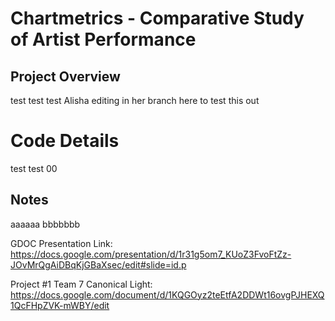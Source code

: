 # Chartmetrics - Comparative Study of Artist Performance 
## Project Overview
test test test Alisha editing in her branch here to test this out
# Code Details
test test 00
## Notes
aaaaaa bbbbbbb

GDOC Presentation Link:
https://docs.google.com/presentation/d/1r31g5om7_KUoZ3FvoFtZz-JOvMrQgAiDBqKjGBaXsec/edit#slide=id.p 

Project #1 Team 7 Canonical Light:
https://docs.google.com/document/d/1KQGOyz2teEtfA2DDWt16ovgPJHEXQ1QcFHpZVK-mWBY/edit